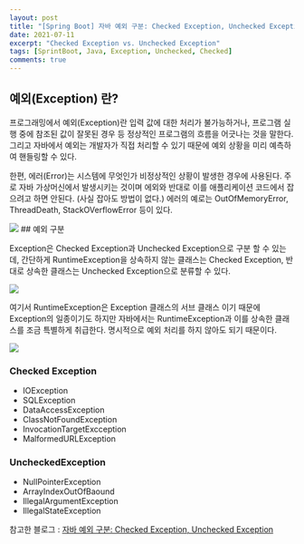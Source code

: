 ```yaml
---
layout: post
title: "[Spring Boot] 자바 예외 구분: Checked Exception, Unchecked Exception"
date: 2021-07-11
excerpt: "Checked Exception vs. Unchecked Exception"
tags: [SprintBoot, Java, Exception, Unchecked, Checked]
comments: true
---
```


## 예외(Exception) 란?

프로그래밍에서 예외(Exception)란 입력 값에 대한 처리가 불가능하거나, 프로그램 실행 중에 참조된 값이 잘못된 경우 등 정상적인 프로그램의 흐름을 어긋나는 것을 말한다. 그리고 자바에서 예외는 개발자가 직접 처리할 수 있기 때문에 예외 상황을 미리 예측하여 핸들링할 수 있다. 

한편, 에러(Error)는 시스템에 무엇인가 비정상적인 상황이 발생한 경우에 사용된다. 주로 자바 가상머신에서 발생시키는 것이며 에외와 반대로 이를 애플리케이션 코드에서 잡으려고 하면 안된다. (사실 잡아도 방법이 없다.) 에러의 예로는 OutOfMemoryError, ThreadDeath, StackOVerflowError 등이 있다. 

<img src ="https://eunmik.github.io/bonita.github.io/assets/img/2021/0711/img1.png" />
## 예외 구분

Exception은 Checked Exception과 Unchecked Exception으로 구분 할 수 있는데, 간단하게 RuntimeException을 상속하지 않는 클래스는 Checked Exception, 반대로 상속한 클래스는 Unchecked Exception으로 분류할 수 있다. 

<img src ="https://eunmik.github.io/bonita.github.io/assets/img/2021/0711/img2.png" />

여기서 RuntimeException은 Exception 클래스의 서브 클래스 이기 때문에 Exception의 일종이기도 하지만 자바에서는 RuntimeException과 이를 상속한 클래스를 조금 특별하게 취급한다. 명시적으로 예외 처리를 하지 않아도 되기 때문이다. 

<img src ="https://eunmik.github.io/bonita.github.io/assets/img/2021/0711/img3.png" />

 

### Checked Exception

- IOException
- SQLException
- DataAccessException
- ClassNotFoundException
- InvocationTargetExcception
- MalformedURLException

### UncheckedException

- NullPointerException
- ArrayIndexOutOfBaound
- IllegalArgumentException
- IllegalStateException

참고한 블로그 : [자바 예외 구분: Checked Exception, Unchecked Exception](https://madplay.github.io/post/java-checked-unchecked-exceptions)